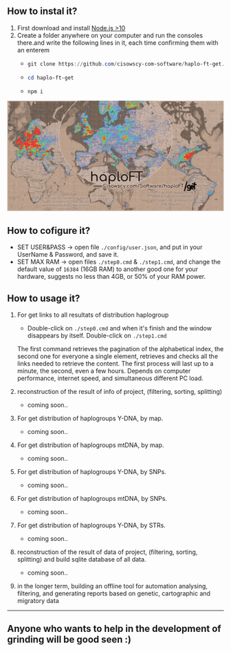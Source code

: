 ## How to instal it?
1) First download and install [Node.js >10](https://nodejs.org/en/) 
2) Create a folder anywhere on your computer and run the consoles there.and write the following lines in it, each time confirming them with an enterem
    -    ```PowerShell
         git clone https://github.com/cisowscy-com-software/haplo-ft-get.git
         ```
    -    ```PowerShell
         cd haplo-ft-get
         ```
    -    ```PowerShell
         npm i
         ```

![alt text][logo]

## How to cofigure it?

- SET USER&PASS -> open file `./config/user.json`, and put in your UserName & Password, and save it.
- SET MAX RAM -> open files `./step0.cmd` & `./step1.cmd`, and change the default value of `16384` (16GB RAM) to another good one for your hardware, suggests no less than 4GB, or 50% of your RAM power.

## How to usage it?

1) For get links to all resultats of distribution haplogroup

    - Double-click on `./step0.cmd` and when it's finish and the window disappears by itself. Double-click on `./step1.cmd`

    The first command retrieves the pagination of the alphabetical index, the second one for everyone a single element, retrieves and checks all the links needed to retrieve the content. The first process will last up to a minute, the second, even a few hours. Depends on computer performance, internet speed, and simultaneous different PC load.
2) reconstruction of the result of info of project, (filtering, sorting, splitting)
     -  coming soon..
3) For get distribution of haplogroups Y-DNA, by map.
     -  coming soon..
4) For get distribution of haplogroups mtDNA, by map.
     -  coming soon..
5) For get distribution of haplogroups Y-DNA, by SNPs.
     -  coming soon..
6) For get distribution of haplogroups mtDNA, by SNPs.
     -  coming soon..
7) For get distribution of haplogroups Y-DNA, by STRs.
     -  coming soon..
8) reconstruction of the result of data of project, (filtering, sorting, splitting) and build sqlite database of all data.
     -  coming soon..
9) in the longer term, building an offline tool for automation analysing, filtering, and generating reports based on genetic, cartographic and migratory data 
----------
## Anyone who wants to help in the development of grinding will be good seen :)

[logo]: ./doc/logo.jpg ""
